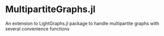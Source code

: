 # MultipartiteGraphs.jl
An extension to LightGraphs.jl package to handle multipartite graphs with several convenience functions
